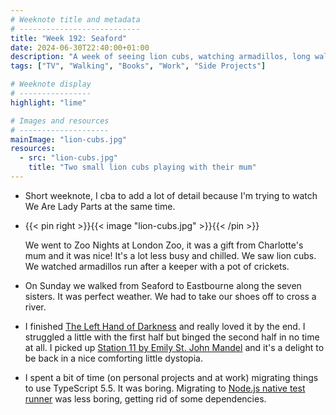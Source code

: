 ```yaml
---
# Weeknote title and metadata
# ---------------------------
title: "Week 192: Seaford"
date: 2024-06-30T22:40:00+01:00
description: "A week of seeing lion cubs, watching armadillos, long walks along the coast, finishing books, and various migrations."
tags: ["TV", "Walking", "Books", "Work", "Side Projects"]

# Weeknote display
# ----------------
highlight: "lime"

# Images and resources
# --------------------
mainImage: "lion-cubs.jpg"
resources:
  - src: "lion-cubs.jpg"
    title: "Two small lion cubs playing with their mum"
---
```


  * Short weeknote, I cba to add a lot of detail because I'm trying to watch We Are Lady Parts at the same time.

  * {{< pin right >}}{{< image "lion-cubs.jpg" >}}{{< /pin >}}

    We went to Zoo Nights at London Zoo, it was a gift from Charlotte's mum and it was nice! It's a lot less busy and chilled. We saw lion cubs. We watched armadillos run after a keeper with a pot of crickets.

  * On Sunday we walked from Seaford to Eastbourne along the seven sisters. It was perfect weather. We had to take our shoes off to cross a river.

  * I finished [The Left Hand of Darkness](https://www.goodreads.com/book/show/18423.The_Left_Hand_of_Darkness) and really loved it by the end. I struggled a little with the first half but binged the second half in no time at all. I picked up [Station 11 by Emily St. John Mandel](https://www.goodreads.com/book/show/20170404-station-eleven) and it's a delight to be back in a nice comforting little dystopia.

  * I spent a bit of time (on personal projects and at work) migrating things to use TypeScript 5.5. It was boring. Migrating to [Node.js native test runner](https://nodejs.org/api/test.html) was less boring, getting rid of some dependencies.
